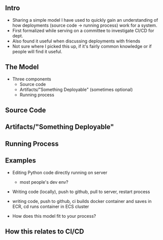 ## Intro

- Sharing a simple model I have used to quickly gain an understanding of how
deployments (source code -> running process) work for a system.
- First formalized while serving on a committee to investigate CI/CD for dept.
- Also found it useful when discussing deployments with friends
- Not sure where I picked this up, if it's fairly common knowledge or if people
will find it useful.

## The Model

- Three components
  - Source code
  - Artifacts/"Something Deployable" (sometimes optional)
  - Running process

## Source Code

## Artifacts/"Something Deployable"

## Running Process

## Examples

- Editing Python code directly running on server
  - most people's dev env?
- Writing code (locally), push to github, pull to server, restart process
- writing code, push to github, ci builds docker container and saves in ECR, cd
runs container in ECS cluster

- How does this model fit to your process?

## How this relates to CI/CD
